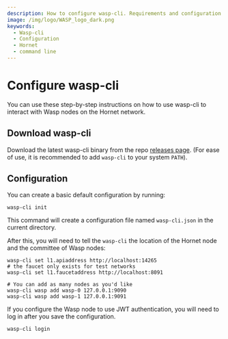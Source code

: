 ```yaml
---
description: How to configure wasp-cli. Requirements and configuration parameters.
image: /img/logo/WASP_logo_dark.png
keywords:
  - Wasp-cli
  - Configuration
  - Hornet
  - command line
---
```


# Configure wasp-cli

You can use these step-by-step instructions on how to use wasp-cli to interact with Wasp nodes on the Hornet network.

## Download wasp-cli

Download the latest wasp-cli binary from the repo [releases page](https://github.com/iotaledger/wasp/releases).
(For ease of use, it is recommended to add `wasp-cli` to your system `PATH`).

## Configuration

You can create a basic default configuration by running:

```shell
wasp-cli init
```

This command will create a configuration file named `wasp-cli.json` in the current directory.

After this, you will need to tell the `wasp-cli` the location of the Hornet node and the committee of Wasp nodes:

```shell
wasp-cli set l1.apiaddress http://localhost:14265
# the faucet only exists for test networks
wasp-cli set l1.faucetaddress http://localhost:8091

# You can add as many nodes as you'd like
wasp-cli wasp add wasp-0 127.0.0.1:9090
wasp-cli wasp add wasp-1 127.0.0.1:9091
```

If you configure the Wasp node to use JWT authentication, you will need to log in
after you save the configuration.

```shell
wasp-cli login
```
